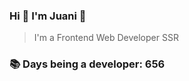 ### Hi 👋 I&#39;m Juani 🦁

> I&#39;m a Frontend Web Developer SSR

### 📚 Days being a developer: 656
